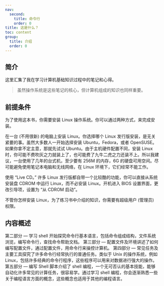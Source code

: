 ```yaml
---
nav:
  second:
    title: 命令行
    order: 0
title: 这是什么？
toc: content
group:
  title: 介绍
  order: 0
---
```


## 简介

这里汇集了我在学习计算机基础知识过程中的笔记和心得。

> 虽然操作系统是这些笔记的核心，但计算机组成的知识也同样重要。

## 前提条件

为了使用这本书，你需要安装 Linux 操作系统。你可以通过两种方式，来完成安装。

在一台 (不用很新) 的电脑上安装 Linux。你选择哪个 Linux 发行版安装，是无关紧要的事。虽然大多数人一开始选择安装 Ubuntu，Fedora，或者 OpenSUSE。如果你拿不定主意，那就先试试 Ubuntu。由于主机硬件配置不同，安装 Linux 时，你可能不费吹灰之力就装上了，也可能费了九牛二虎之力还装不上。所以我建议，一台使用了几年的台式机，至少要有 256M 的内存，6G 的硬盘可用空间。尽可能避免使用笔记本电脑和无线网络，在 Linux 环境下，它们经常不能工作。

使用 “Live CD。” 许多 Linux 发行版都自带一个比较酷的功能，你可以直接从系统安装盘 CDROM 中运行 Linux，而不必安装 Linux。开机进入 BIOS 设置界面，更改引导项，设置为 “从 CDROM 启动”。

不管你怎样安装 Linux，为了练习书中介绍的知识，你需要有超级用户 (管理员) 权限。

## 内容概述

第二部分 — 学习 shell 开始探究命令行基本语言，包括命令组成结构，文件系统浏览，编写命令行，查找命令帮助文档。
第三部分 — 配置文件及环境讲述了如何编写配置文件，通过配置文件，用命令行来操控计算机。
第四部分 — 常见任务及主要工具探究了许多命令行经常执行的普通任务。类似于 Unix 的操作系统，例如 Linux，包括许多经典的命令行程序，这些程序可以用来对数据进行强大的操作。
第五部分 — 编写 Shell 脚本介绍了 shell 编程，一个无可否认的基本技能，能够自动化许多常见的计算任务，很容易学。通过学习 shell 编程，你会逐渐熟悉一些关于编程语言方面的概念，这些概念也适用于其他的编程语言。

